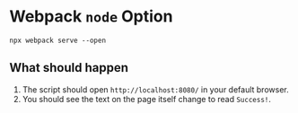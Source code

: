 # Webpack `node` Option

```console
npx webpack serve --open
```

## What should happen

1. The script should open `http://localhost:8080/` in your default browser.
2. You should see the text on the page itself change to read `Success!`.
